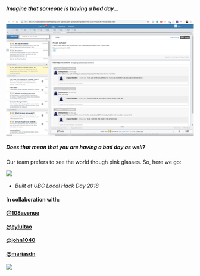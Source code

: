 

##### Imagine that someone is having a bad day...

![](images/readme1.png)



##### Does that mean that you are having a bad day as well?

Our team prefers to see the world though pink glasses. So, here we go:

![](https://cl.ly/a243976ec117)





- *Built at UBC Local Hack Day 2018*



#### In collaboration with:

#### [@108avenue](https://github.com/108thavenue)

#### [@eylultao](https://github.com/eylultao) 

#### [@john1040](https://github.com/john1040)

#### [@mariasdn](https://github.com/mariasdn)





![](https://cl.ly/1c0480af33d3)
